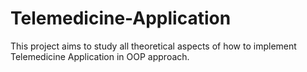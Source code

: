 # Telemedicine-Application
 
This project aims to study all theoretical aspects of how to implement Telemedicine Application in OOP approach.
